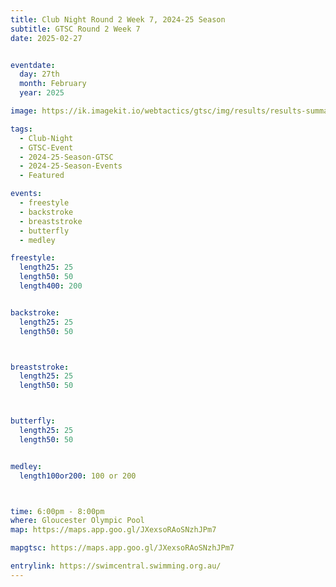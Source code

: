 ```yaml
---
title: Club Night Round 2 Week 7, 2024-25 Season
subtitle: GTSC Round 2 Week 7
date: 2025-02-27


eventdate:
  day: 27th
  month: February
  year: 2025

image: https://ik.imagekit.io/webtactics/gtsc/img/results/results-summary-14.jpg

tags:
  - Club-Night
  - GTSC-Event
  - 2024-25-Season-GTSC
  - 2024-25-Season-Events
  - Featured

events:
  - freestyle
  - backstroke
  - breaststroke
  - butterfly
  - medley

freestyle:
  length25: 25
  length50: 50
  length400: 200


backstroke:
  length25: 25
  length50: 50



breaststroke:
  length25: 25
  length50: 50



butterfly:
  length25: 25
  length50: 50


medley:
  length100or200: 100 or 200



time: 6:00pm - 8:00pm
where: Gloucester Olympic Pool
map: https://maps.app.goo.gl/JXexsoRAoSNzhJPm7

mapgtsc: https://maps.app.goo.gl/JXexsoRAoSNzhJPm7

entrylink: https://swimcentral.swimming.org.au/
---
```

